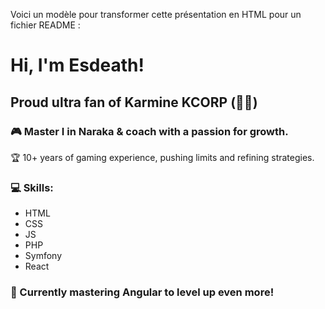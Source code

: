 Voici un modèle pour transformer cette présentation en HTML pour un fichier README :

# Hi, I'm Esdeath! 

## Proud ultra fan of Karmine KCORP (🩵🤍)

### 🎮 Master I in Naraka & coach with a passion for growth.
🏆 10+ years of gaming experience, pushing limits and refining strategies.

### 💻 Skills:
- HTML
- CSS
- JS
- PHP
- Symfony
- React

### 🔧 Currently mastering Angular to level up even more!
